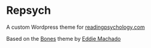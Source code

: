 # Repsych
A custom Wordpress theme for [readingpsychology.com](http://readingpsychology.com)

Based on the [Bones](http://themble.com/bones) theme by [Eddie Machado](http://twitter.com/eddiemachado) 
